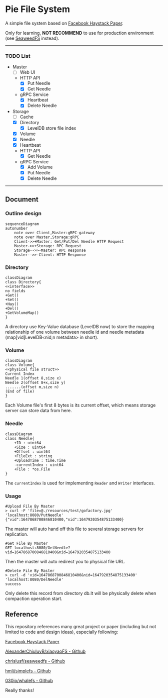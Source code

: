 # Pie File System

A simple file system based on [Facebook Haystack Paper](https://www.usenix.org/legacy/event/osdi10/tech/full_papers/Beaver.pdf).

Only for learning, **NOT RECOMMEND** to use for production environment (see [SeaweedFS](https://github.com/chrislusf/seaweedfs) instead).

---

### TODO List
- Master
    - [ ] Web UI
    - HTTP API
      - [x] Put Needle
      - [x] Get Needle
    - gRPC Service
      - [x] Heartbeat
      - [x] Delete Needle
- Storage
  - [ ] Cache
  - [x] Directory
    - [x] LevelDB store file index
  - [x] Volume
  - [x] Needle
  - [x] Heartbeat
  - HTTP API
    - [x] Get Needle
  - gRPC Service
    - [x] Add Volume
    - [x] Put Needle
    - [x] Delete Needle
---

## Document
### Outline design
```mermaid
sequenceDiagram
autonumber
    note over Client,Master:gRPC-gateway
    note over Master,Storage:gRPC
    Client->>+Master: Get/Put/Del Needle HTTP Request
    Master->>+Storage: RPC Request
    Storage-->>-Master: RPC Response
    Master-->>-Client: HTTP Response

```

### Directory

```mermaid
classDiagram
class Directory{
<<interface>>
no fields
+Get()
+Set()
+Has()
+Del()
+GetVolumeMap()
}
```

A directory use Key-Value database (LevelDB now) to store the mapping relationship of one volume between needle id and needle metadata (map[vid]LevelDB<nid,n metadata> in short). 

### Volume
```mermaid
classDiagram
class Volume{
<<physical file struct>>
Current Index
Needle 1(offset 8,size x)
Needle 2(offset 8+x,size y)
.......(offset m,size n)
(End of file)
}
```
Each Volume file's first 8 bytes is its current offset, which means storage server can store data from here.

### Needle

```mermaid
classDiagram
class Needle{
	+ID : uint64
    +Size : uint64
    +Offset : uint64
    +FileExt : string
    +UploadTime : time.Time
    -currentIndex : uint64
    +File : *os.File
}
```
The `currentIndex` is used for implementing `Reader` and `Writer` interfaces.
### Usage
```shell
#Upload File By Master
> curl -F 'file=@./resources/test/gofactory.jpg' 'localhost:8080/PutNeedle'
{"vid":1647868700846810400,"nid":1647920354875133400}
```
The master will auto hand off this file to several storage servers for replication.
```shell
#Get File By Master
GET localhost:8080/GetNeedle?vid=1647868700846810400&nid=1647920354875133400
```
Then the master will auto redirect you to physical file URL.
```shell
#Delete File By Master
> curl -d 'vid=1647868700846810400&nid=1647920354875133400' 'localhost:8080/DelNeedle'
success
```
Only delete this record from directory db.It will be physically delete when compaction operation start.

## Reference

This repository references many great project or paper (including but not limited to code and design ideas), especially following:

[Facebook Haystack Paper](https://www.usenix.org/legacy/event/osdi10/tech/full_papers/Beaver.pdf)

[AlexanderChiuluvB/xiaoyaoFS - Github](https://github.com/AlexanderChiuluvB/xiaoyaoFS)

[chrislusf/seaweedfs - Github](https://github.com/chrislusf/seaweedfs)

[hmli/simplefs - Github](https://github.com/hmli/simplefs)

[030io/whalefs - Github](https://github.com/030io/whalefs)

Really thanks!